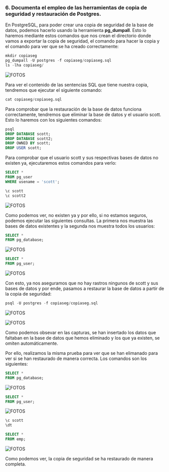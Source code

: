 ### 6. Documenta el empleo de las herramientas de copia de seguridad y restauración de Postgres.

En PostgreSQL, para poder crear una copia de seguridad de la base de datos, podemos hacerlo usando la herramienta **pg_dumpall**. Esto lo haremos mediante estos comandos que nos crean el directorio donde vamos a exportar la copia de seguridad, el comando para hacer la copia y el comando para ver que se ha creado correctamente:

```sql
mkdir copiaseg
pg_dumpall -U postgres -f copiaseg/copiaseg.sql
ls -lha copiaseg/
```

![FOTOS](img/30.png)

Para ver el contenido de las sentencias SQL que tiene nuestra copia, tendremos que ejecutar el siguiente comando:

```sql
cat copiaseg/copiaseg.sql
```

Para comprobar que la restauración de la base de datos funciona correctamente, tendremos que eliminar la base de datos y el usuario scott. Esto lo haremos con los siguientes comandos:

```sql
psql
DROP DATABASE scott;
DROP DATABASE scott2;
DROP OWNED BY scott;
DROP USER scott;
```

Para comprobar que el usuario scott y sus respectivas bases de datos no existen ya, ejecutaremos estos comandos para verlo:

```sql
SELECT * 
FROM pg_user 
WHERE usename = 'scott';

\c scott
\c scott2
```

![FOTOS](img/31.png)

Como podemos ver, no existen ya y por ello, si no estamos seguros, podemos ejecutar las siguientes consultas. La primera nos muestra las bases de datos existentes y la segunda nos muestra todos los usuarios:

```sql
SELECT * 
FROM pg_database;
```

![FOTOS](img/32.png)

```sql
SELECT * 
FROM pg_user;
```

![FOTOS](img/33.png)

Con esto, ya nos aseguramos que no hay rastros ningunos de scott y sus bases de datos y por ende, pasamos a restaurar la base de datos a partir de la copia de seguridad:

```sql
psql -U postgres -f copiaseg/copiaseg.sql
```

![FOTOS](img/34.png)

![FOTOS](img/35.png)

Como podemos obsevar en las capturas, se han insertado los datos que faltaban en la base de datos que hemos eliminado y los que ya existen, se omiten automáticamente.

Por ello, realizamos la misma prueba para ver que se han elimanado para ver si se han restaurado de manera correcta. Los comandos son los siguientes:

```sql
SELECT * 
FROM pg_database;
```

![FOTOS](img/36.png)

```sql
SELECT * 
FROM pg_user;
```

![FOTOS](img/37.png)

```sql
\c scott
\dt

SELECT * 
FROM emp;
```

![FOTOS](img/38.png)

Como podemos ver, la copia de seguridad se ha restaurado de manera completa.
